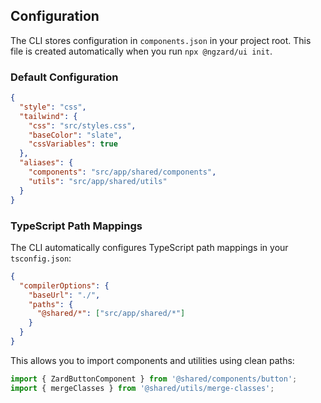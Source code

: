 ## Configuration

The CLI stores configuration in `components.json` in your project root. This file is created automatically when you run `npx @ngzard/ui init`.

### Default Configuration

```json title="components.json" copyButton
{
  "style": "css",
  "tailwind": {
    "css": "src/styles.css",
    "baseColor": "slate",
    "cssVariables": true
  },
  "aliases": {
    "components": "src/app/shared/components",
    "utils": "src/app/shared/utils"
  }
}
```

### TypeScript Path Mappings

The CLI automatically configures TypeScript path mappings in your `tsconfig.json`:

```json title="tsconfig.json" copyButton
{
  "compilerOptions": {
    "baseUrl": "./",
    "paths": {
      "@shared/*": ["src/app/shared/*"]
    }
  }
}
```

This allows you to import components and utilities using clean paths:

```typescript title="example.component.ts" copyButton
import { ZardButtonComponent } from '@shared/components/button';
import { mergeClasses } from '@shared/utils/merge-classes';
```
